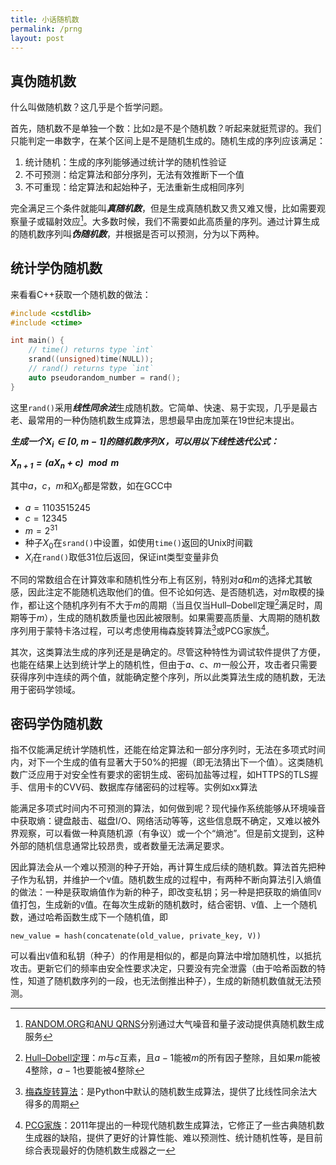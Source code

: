 ```yaml
---
title: 小话随机数
permalink: /prng
layout: post
---
```


## 真伪随机数

什么叫做随机数？这几乎是个哲学问题。

首先，随机数不是单独一个数：比如`2`是不是个随机数？听起来就挺荒谬的。我们只能判定一串数字，在某个区间上是不是随机生成的。随机生成的序列应该满足：

1. 统计随机：生成的序列能够通过统计学的随机性验证
2. 不可预测：给定算法和部分序列，无法有效推断下一个值
3. 不可重现：给定算法和起始种子，无法重新生成相同序列

完全满足三个条件就能叫***真随机数***，但是生成真随机数又贵又难又慢，比如需要观察量子或辐射效应[^1]。大多数时候，我们不需要如此高质量的序列。通过计算生成的随机数序列叫***伪随机数***，并根据是否可以预测，分为以下两种。

## 统计学伪随机数

来看看C++获取一个随机数的做法：

```cpp
#include <cstdlib>
#include <ctime>

int main() {
    // time() returns type `int`
    srand((unsigned)time(NULL));
    // rand() returns type `int`
    auto pseudorandom_number = rand();
}
```

这里`rand()`采用***线性同余法***生成随机数。它简单、快速、易于实现，几乎是最古老、最常用的一种伪随机数生成算法，思想最早由庞加莱在19世纪末提出。

***生成一个$X_i ∈ [0, m-1]$的随机数序列$X$，可以用以下线性迭代公式：***

***$X_{n+1} = (aX_n+c) \mod m$***

其中$a$，$c$，$m$和$X_0$都是常数，如在GCC中

- $a = 1103515245$
- $c = 12345$
- $m = 2^{31}$
- 种子$X_0$在`srand()`中设置，如使用`time()`返回的Unix时间戳
- $X_i$在`rand()`取低31位后返回，保证int类型变量非负

不同的常数组合在计算效率和随机性分布上有区别，特别对$a$和$m$的选择尤其敏感，因此注定不能随机选取他们的值。但不论如何选、是否随机选，对$m$取模的操作，都让这个随机序列有不大于$m$的周期（当且仅当Hull–Dobell定理[^2]满足时，周期等于$m$），生成的随机数质量也因此被限制。如果需要高质量、大周期的随机数序列用于蒙特卡洛过程，可以考虑使用梅森旋转算法[^3]或PCG家族[^4]。

其次，这类算法生成的序列还是是确定的。尽管这种特性为调试软件提供了方便，也能在结果上达到统计学上的随机性，但由于$a$、$c$、$m$一般公开，攻击者只需要获得序列中连续的两个值，就能确定整个序列，所以此类算法生成的随机数，无法用于密码学领域。

## 密码学伪随机数

指不仅能满足统计学随机性，还能在给定算法和一部分序列时，无法在多项式时间内，对下一个生成的值有显著大于50%的把握（即无法猜出下一个值）。这类随机数广泛应用于对安全性有要求的密钥生成、密码加盐等过程，如HTTPS的TLS握手、信用卡的CVV码、数据库存储密码的过程等。实例如xx算法

能满足多项式时间内不可预测的算法，如何做到呢？现代操作系统能够从环境噪音中获取熵：键盘敲击、磁盘I/O、网络活动等等，这些信息既不确定，又难以被外界观察，可以看做一种真随机源（有争议）或一个个“熵池”。但是前文提到，这种外部的随机信息通常比较昂贵，或者数量无法满足要求。

因此算法会从一个难以预测的种子开始，再计算生成后续的随机数。算法首先把种子作为私钥，并维护一个`V`值。随机数生成的过程中，有两种不断向算法引入熵值的做法：一种是获取熵值作为新的种子，即改变私钥；另一种是把获取的熵值同`V`值打包，生成新的`V`值。在每次生成新的随机数时，结合密钥、`V`值、上一个随机数，通过哈希函数生成下一个随机值，即

    new_value = hash(concatenate(old_value, private_key, V))

可以看出`V`值和私钥（种子）的作用是相似的，都是向算法中增加随机性，以抵抗攻击。更新它们的频率由安全性要求决定，只要没有完全泄露（由于哈希函数的特性，知道了随机数序列的一段，也无法倒推出种子），生成的新随机数值就无法预测。

[^1]: [RANDOM.ORG](https://random.org)和[ANU QRNS](https://qrng.anu.edu.au/random-hex/)分别通过大气噪音和量子波动提供真随机数生成服务

[^2]: [Hull–Dobell定理](https://chagall.med.cornell.edu/BioinfoCourse/PDFs/Lecture4/random_number_generator.pdf)：$m$与$c$互素，且$a-1$能被$m$的所有因子整除，且如果$m$能被4整除，$a-1$也要能被4整除

[^3]: [梅森旋转算法](http://www.math.sci.hiroshima-u.ac.jp/~m-mat/MT/ARTICLES/mt.pdf)：是Python中默认的随机数生成算法，提供了比线性同余法大得多的周期

[^4]: [PCG家族](https://www.pcg-random.org/index.html)：2011年提出的一种现代随机数生成算法，它修正了一些古典随机数生成器的缺陷，提供了更好的计算性能、难以预测性、统计随机性等，是目前综合表现最好的伪随机数生成器之一